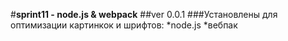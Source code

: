 #**sprint11 - node.js & webpack**
##ver 0.0.1
###Установлены для оптимизации картинкок и шрифтов:
*node.js 
*вебпак

